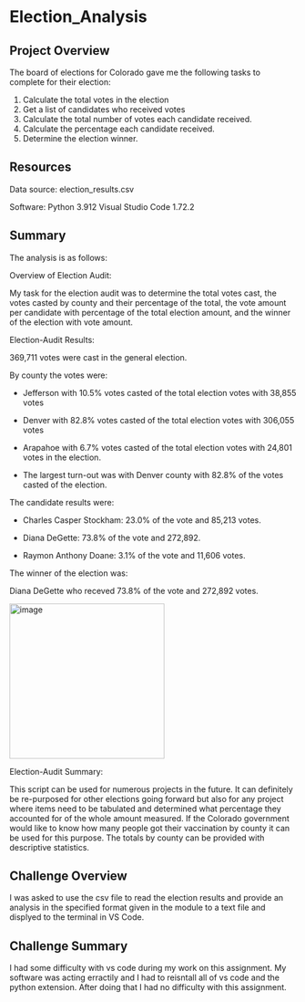 # Election_Analysis

## Project Overview
The board of elections for Colorado gave me the following tasks to complete for their election:

1. Calculate the total votes in the election
2. Get a list of candidates who received votes
3. Calculate the total number of votes each candidate received.
4. Calculate the percentage each candidate received.
5. Determine the election winner.

## Resources
Data source: election_results.csv <P></P>
Software: Python 3.912 Visual Studio Code 1.72.2

## Summary

The analysis is as follows:


Overview of Election Audit: 

My task for the election audit was to determine the total votes cast, the votes casted by county and their percentage of the total, the vote amount per candidate with percentage of the total election amount, and the winner of the election with vote amount.


Election-Audit Results: 

369,711 votes were cast in the general election.

By county the votes were:

* Jefferson with 10.5% votes casted of the total election votes with 38,855 votes
* Denver with 82.8% votes casted of the total election votes with 306,055 votes
* Arapahoe with 6.7% votes casted of the total election votes with 24,801 votes in the election.

* The largest turn-out was with Denver county with 82.8% of the votes casted of the election.

The candidate results were:

* Charles Casper Stockham: 23.0% of the vote and 85,213 votes. <P></P>
* Diana DeGette: 73.8% of the vote and 272,892. <P></P>
* Raymon Anthony Doane: 3.1% of the vote and 11,606 votes. <P></P>

The winner of the election was:
<P></P>
Diana DeGette who receved 73.8% of the vote and 272,892 votes.
<P></P>
<img width="272" alt="image" src="https://user-images.githubusercontent.com/103082844/198024368-14313c6f-d744-4313-994c-f96129a5dee6.png">

<P></P>
Election-Audit Summary: 
<P></P>

This script can be used for numerous projects in the future. It can definitely be re-purposed for other elections going forward but also for any project where items need to be tabulated and determined what percentage they accounted for of the whole amount measured. If the Colorado government would like to know how many people got their vaccination by county it can be used for this purpose. The totals by county can be provided with descriptive statistics.


## Challenge Overview

I was asked to use the csv file to read the election results and provide an analysis in the specified format given in the module to a text file and displyed to the terminal in VS Code.

## Challenge Summary

I had some difficulty with vs code during my work on this assignment. My software was acting erractily and I had to reisntall all of vs code and the python extension. After doing that I had no difficulty with this assignment. 



